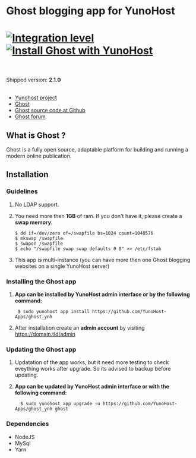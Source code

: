 # Ghost blogging app for YunoHost

[![Integration level](https://dash.yunohost.org/integration/ghost.svg)](https://ci-apps.yunohost.org/jenkins/job/ghost%20%28Community%29/lastBuild/consoleFull)  
[![Install Ghost with YunoHost](https://install-app.yunohost.org/install-with-yunohost.png)](https://install-app.yunohost.org/?app=ghost)<br><br>
=======

Shipped version: **2.1.0** <br><br>

- [Yunohost project](https://yunohost.org)
- [Ghost](https://ghost.org/)
- [Ghost source code at Github](https://github.com/TryGhost/Ghost)
- [Ghost forum](https://forum.ghost.org/)

## What is Ghost ?
Ghost is a fully open source, adaptable platform for building and running a modern online publication.


## Installation

### Guidelines 

 1. No LDAP support.
 1. You need more then **1GB** of ram. If you don't have it, please create a **swap memory**.
 
        $ dd if=/dev/zero of=/swapfile bs=1024 count=1048576
        $ mkswap /swapfile
        $ swapon /swapfile
        $ echo "/swapfile swap swap defaults 0 0" >> /etc/fstab
 1. This app is multi-instance (you can have more then one Ghost blogging websites on a single YunoHost server)
   
### Installing the Ghost app

 1. **App can be installed by YunoHost admin interface or by the following command:**

         $ sudo yunohost app install https://github.com/YunoHost-Apps/ghost_ynh
 1. After installation create an **admin account** by visiting https://domain.tld/admin
 
### Updating the Ghost app
 1. Updatation of the app works, but it need more testing to check eveything works after upgrade. So its advised to backup before updating.
 1. **App can be updated by YunoHost admin interface or with the following command:**
          
          $ sudo yunohost app upgrade -u https://github.com/YunoHost-Apps/ghost_ynh ghost


### Dependencies

  * NodeJS
  * MySql
  * Yarn

